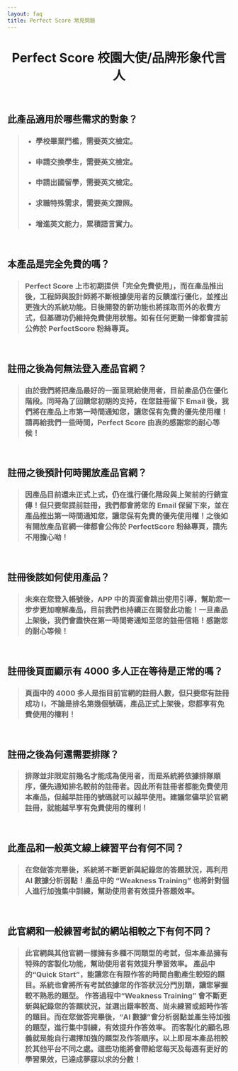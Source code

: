 ```yaml
---
layout: faq
title: Perfect Score 常見問題
---
```

<h1 style="text-align: center; margin-bottom: 64px; font-weight:bold;">Perfect Score 校園大使/品牌形象代言人</h1>

## 此產品適用於哪些需求的對象？

> - ### 學校畢業門檻，需要英文檢定。
> - ### 申請交換學生，需要英文檢定。
> - ### 申請出國留學，需要英文檢定。
> - ### 求職特殊需求，需要英文證照。
> - ### 增進英文能力，累積語言實力。

<br>

## 本產品是完全免費的嗎？

> ### Perfect Score 上市初期提供「完全免費使用」，而在產品推出後，工程師與設計師將不斷根據使用者的反饋進行優化，並推出更強大的系統功能。日後開發的新功能也將採取而外的收費方式，但基礎功仍維持免費使用狀態。如有任何更動一律都會提前公佈於 PerfectScore 粉絲專頁。

<br>

## 註冊之後為何無法登入產品官網？

> ### 由於我們將把產品最好的一面呈現給使用者，目前產品仍在優化階段。同時為了回饋您初期的支持，在您註冊留下 Email 後，我們將在產品上市第一時間通知您，讓您保有免費的優先使用權！請再給我們一些時間，Perfect Score 由衷的感謝您的耐心等候！

<br>

## 註冊之後預計何時開放產品官網？

> ### 因產品目前還未正式上式，仍在進行優化階段與上架前的行銷宣傳！但只要您提前註冊，我們都會將您的 Email 保留下來，並在產品推出第一時間通知您，讓您保有免費的優先使用權！之後如有開放產品官網一律都會公佈於 PerfectScore 粉絲專頁，請先不用擔心呦！

<br>

## 註冊後該如何使用產品？

> ### 未來在您登入帳號後，APP 中的頁面會跳出使用引導，幫助您一步步更加暸解產品，目前我們也持續正在開發此功能！一旦產品上架後，我們會盡快在第一時間寄通知至您的註冊信箱！感謝您的耐心等候！

<br>

## 註冊後頁面顯示有 4000 多人正在等待是正常的嗎？

> ### 頁面中的 4000 多人是指目前官網的註冊人數，但只要您有註冊成功 l，不論是排名第幾個號碼，產品正式上架後，您都享有免費使用的權利！

<br>

## 註冊之後為何還需要排隊？

> ### 排隊並非限定前幾名才能成為使用者，而是系統將依據排隊順序，優先通知排名較前的註冊者。因此所有註冊者都能免費使用本產品，但越早註冊的號碼就可以越早使用。建議您儘早於官網註冊，就能越早享有免費使用的權利！

<br>

## 此產品和一般英文線上練習平台有何不同？

> ### 在您做答完畢後，系統將不斷更新與紀錄您的答題狀況，再利用 AI 數據分析弱點！產品中的 “Weakness Training” 也將針對個人進行加強集中訓練，幫助使用者有效提升答題效率。

<br>

## 此官網和一般練習考試的網站相較之下有何不同？

> ### 此官網與其他官網一樣擁有多種不同類型的考試，但本產品擁有特殊的客製化功能，幫助使用者有效提升學習效率。 產品中的“Quick Start”，能讓您在有限作答的時間自動產生較短的題目。系統也會將所有考試依據您的作答狀況分門別類，讓您掌握較不熟悉的題型。 作答過程中“Weakness Training” 會不斷更新與紀錄您的答題狀況，並選出錯率較高、尚未練習或超時作答的題目。而在您做答完畢後，“AI 數據”會分析弱點並產生待加強的題型，進行集中訓練，有效提升作答效率。 而客製化的顧名思義就是能自行選擇加強的題型及作答順序。以上即是本產品相較於其他平台不同之處。這些功能將會帶給您每天及每週有更好的學習果效，已達成夢寐以求的分數！
